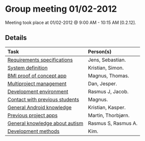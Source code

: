 # Group meeting 01/02-2012 #

Meeting took place at 01/02-2012 @ 9:00 AM - 10:15 AM [0.2.12].


## Details ##

| **Task** | **Person(s)** |
|:---------|:--------------|
| [Requirements specifications](xxx_Generalxzknowledge_Previousxzproject_Requirements_specifications.md) | Jens, Sebastian. |
| [System definition](xxx_Generalxzknowledge_Previousxzproject_System_definition.md) | Kristian, Simon. |
| [BMI proof of concept app](xxx_Generalxzknowledge_Previousxzproject_BMI_proof_of_concept_app.md) | Magnus, Thomas. |
| [Multiproject management](xxx_Generalxzknowledge_Previousxzproject_Multiproject_management.md) | Dan, Jesper.  |
| [Development environment](xx_Generalxzknowledge_Development_environment.md) | Rasmus J, Jacob. |
| [Contact with previous students](xx_Generalxzknowledge_Contact_with_previous_students.md) | Magnus.       |
| [General Android knowledge](xx_Generalxzknowledge_General_android_knowledge.md) | Kristian, Kasper. |
| [Previous project apps](xxx_Generalxzknowledge_Previousxzproject_Previous_project_apps.md) | Martin, Thorbjørn. |
| [General knowledge about autism](xx_Generalxzknowledge_General_knowledge_about_autism.md) | Rasmus S, Rasmus A. |
| [Development methods](xx_Generalxzknowledge_Development_methods.md) | Kim.          |